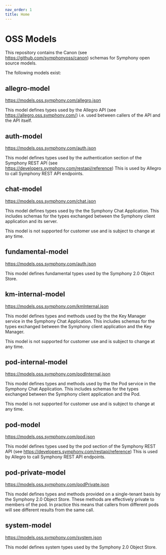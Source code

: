 ```yaml
---
nav_order: 1
title: Home
---
```

# OSS Models
This repository contains the Canon (see https://github.com/symphonyoss/canon) schemas for Symphony open source models.

The following models exist:

## allegro-model
https://models.oss.symphony.com/allegro.json

This model defines types used by the Allegro API (see https://allegro.oss.symphony.com/) i.e. used between callers of the API
and the API itself.

## auth-model
https://models.oss.symphony.com/auth.json

This model defines types used by the authentication section of the Symphony REST API (see https://developers.symphony.com/restapi/reference) This is used by Allegro to call Symphony REST API endpoints.

## chat-model
https://models.oss.symphony.com/chat.json

This model defines types used by the the Symphony Chat Application. This includes schemas for the types exchanged between the Symphony client application and its server.

This model is not supported for customer use and is subject to change at any time.

## fundamental-model
https://models.oss.symphony.com/auth.json

This model defines fundamental types used by the Symphony 2.0 Object Store.

## km-internal-model
https://models.oss.symphony.com/kmInternal.json

This model defines types and methods used by the the Key Manager service in the Symphony Chat Application. This includes schemas for the types exchanged between the Symphony client application and the Key Manager.

This model is not supported for customer use and is subject to change at any time.

## pod-internal-model
https://models.oss.symphony.com/podInternal.json

This model defines types and methods used by the the Pod service in the Symphony Chat Application. This includes schemas for the types exchanged between the Symphony client application and the Pod.

This model is not supported for customer use and is subject to change at any time.

## pod-model
https://models.oss.symphony.com/pod.json

This model defines types used by the pod section of the Symphony REST API (see https://developers.symphony.com/restapi/reference) This is used by Allegro to call Symphony REST API endpoints.

## pod-private-model
https://models.oss.symphony.com/podPrivate.json

This model defines types and methods provided on a single-tenant basis by the Symphony 2.0 Object Store. These methods are 
effectively private to members of the pod. In practice this means that callers from different pods will see different results
from the same call.


## system-model
https://models.oss.symphony.com/system.json

This model defines system types used by the Symphony 2.0 Object Store.
